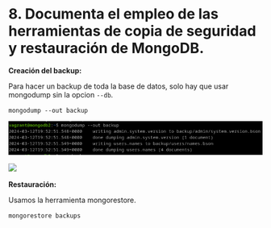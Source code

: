 # 8. Documenta el empleo de las herramientas de copia de seguridad y restauración de MongoDB.

**Creación del backup:**

Para hacer un backup de toda la base de datos, solo hay que usar mongodump sin la opcion `--db`.

```
mongodump --out backup
```
![ ](img/801.png)

![ ](img/802.png)

**Restauración:**

Usamos la herramienta mongorestore.

```
mongorestore backups
```